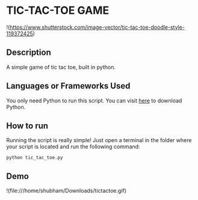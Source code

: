 # TIC-TAC-TOE GAME

!(https://www.shutterstock.com/image-vector/tic-tac-toe-doodle-style-119372425)

## Description

A simple game of tic tac toe, built in python.

## Languages or Frameworks Used

You only need Python to run this script. You can visit [here](https://www.python.org/downloads/) to download Python.

## How to run

Running the script is really simple! Just open a terminal in the folder where your script is located and run the following command:

```
python tic_tac_toe.py

```

## Demo

!(file:///home/shubham/Downloads/tictactoe.gif)
